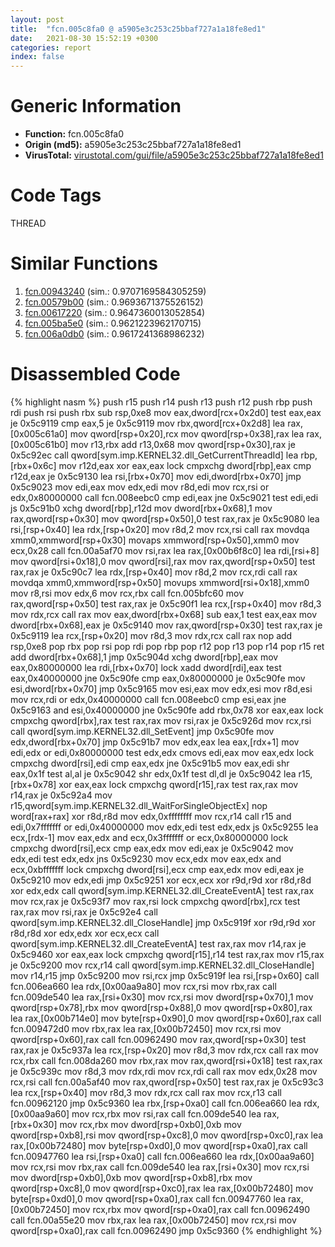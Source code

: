 ```yaml
---
layout: post
title:  "fcn.005c8fa0 @ a5905e3c253c25bbaf727a1a18fe8ed1"
date:   2021-08-30 15:52:19 +0300
categories: report
index: false
---
```


# Generic Information
- **Function:** fcn.005c8fa0
- **Origin (md5):** a5905e3c253c25bbaf727a1a18fe8ed1
- **VirusTotal:** [virustotal.com/gui/file/a5905e3c253c25bbaf727a1a18fe8ed1][virustotal_ref]

# Code Tags
<span class="tag" id="THREAD">THREAD</span>


# Similar Functions

1. [fcn.00943240][similar_1_ref] (sim.: 0.9707169584305259)
2. [fcn.00579b00][similar_2_ref] (sim.: 0.9693671375526152)
3. [fcn.00617220][similar_3_ref] (sim.: 0.9647360013052854)
4. [fcn.005ba5e0][similar_4_ref] (sim.: 0.9621223962170715)
5. [fcn.006a0db0][similar_5_ref] (sim.: 0.9617241368986232)


# Disassembled Code

{% highlight nasm %}
push r15
push r14
push r13
push r12
push rbp
push rdi
push rsi
push rbx
sub rsp,0xe8
mov eax,dword[rcx+0x2d0]
test eax,eax
je 0x5c9119
cmp eax,5
je 0x5c9119
mov rbx,qword[rcx+0x2d8]
lea rax,[0x005c61a0]
mov qword[rsp+0x20],rcx
mov qword[rsp+0x38],rax
lea rax,[0x005c61b0]
mov r13,rbx
add r13,0x68
mov qword[rsp+0x30],rax
je 0x5c92ec
call qword[sym.imp.KERNEL32.dll_GetCurrentThreadId]
lea rbp,[rbx+0x6c]
mov r12d,eax
xor eax,eax
lock cmpxchg dword[rbp],eax
cmp r12d,eax
je 0x5c9130
lea rsi,[rbx+0x70]
mov edi,dword[rbx+0x70]
jmp 0x5c9023
mov edi,eax
mov edx,edi
mov r8d,edi
mov rcx,rsi
or edx,0x80000000
call fcn.008eebc0
cmp edi,eax
jne 0x5c9021
test edi,edi
js 0x5c91b0
xchg dword[rbp],r12d
mov dword[rbx+0x68],1
mov rax,qword[rsp+0x30]
mov qword[rsp+0x50],0
test rax,rax
je 0x5c9080
lea rsi,[rsp+0x40]
lea rdx,[rsp+0x20]
mov r8d,2
mov rcx,rsi
call rax
movdqa xmm0,xmmword[rsp+0x30]
movaps xmmword[rsp+0x50],xmm0
mov ecx,0x28
call fcn.00a5af70
mov rsi,rax
lea rax,[0x00b6f8c0]
lea rdi,[rsi+8]
mov qword[rsi+0x18],0
mov qword[rsi],rax
mov rax,qword[rsp+0x50]
test rax,rax
je 0x5c90c7
lea rdx,[rsp+0x40]
mov r8d,2
mov rcx,rdi
call rax
movdqa xmm0,xmmword[rsp+0x50]
movups xmmword[rsi+0x18],xmm0
mov r8,rsi
mov edx,6
mov rcx,rbx
call fcn.005bfc60
mov rax,qword[rsp+0x50]
test rax,rax
je 0x5c90f1
lea rcx,[rsp+0x40]
mov r8d,3
mov rdx,rcx
call rax
mov eax,dword[rbx+0x68]
sub eax,1
test eax,eax
mov dword[rbx+0x68],eax
je 0x5c9140
mov rax,qword[rsp+0x30]
test rax,rax
je 0x5c9119
lea rcx,[rsp+0x20]
mov r8d,3
mov rdx,rcx
call rax
nop
add rsp,0xe8
pop rbx
pop rsi
pop rdi
pop rbp
pop r12
pop r13
pop r14
pop r15
ret
add dword[rbx+0x68],1
jmp 0x5c904d
xchg dword[rbp],eax
mov eax,0x80000000
lea rdi,[rbx+0x70]
lock xadd dword[rdi],eax
test eax,0x40000000
jne 0x5c90fe
cmp eax,0x80000000
je 0x5c90fe
mov esi,dword[rbx+0x70]
jmp 0x5c9165
mov esi,eax
mov edx,esi
mov r8d,esi
mov rcx,rdi
or edx,0x40000000
call fcn.008eebc0
cmp esi,eax
jne 0x5c9163
and esi,0x40000000
jne 0x5c90fe
add rbx,0x78
xor eax,eax
lock cmpxchg qword[rbx],rax
test rax,rax
mov rsi,rax
je 0x5c926d
mov rcx,rsi
call qword[sym.imp.KERNEL32.dll_SetEvent]
jmp 0x5c90fe
mov edx,dword[rbx+0x70]
jmp 0x5c91b7
mov edx,eax
lea eax,[rdx+1]
mov edi,edx
or edi,0x80000000
test edx,edx
cmovs edi,eax
mov eax,edx
lock cmpxchg dword[rsi],edi
cmp eax,edx
jne 0x5c91b5
mov eax,edi
shr eax,0x1f
test al,al
je 0x5c9042
shr edx,0x1f
test dl,dl
je 0x5c9042
lea r15,[rbx+0x78]
xor eax,eax
lock cmpxchg qword[r15],rax
test rax,rax
mov r14,rax
je 0x5c92a4
mov r15,qword[sym.imp.KERNEL32.dll_WaitForSingleObjectEx]
nop word[rax+rax]
xor r8d,r8d
mov edx,0xffffffff
mov rcx,r14
call r15
and edi,0x7fffffff
or edi,0x40000000
mov edx,edi
test edx,edx
js 0x5c9255
lea ecx,[rdx-1]
mov eax,edx
and ecx,0x3fffffff
or ecx,0x80000000
lock cmpxchg dword[rsi],ecx
cmp eax,edx
mov edi,eax
je 0x5c9042
mov edx,edi
test edx,edx
jns 0x5c9230
mov ecx,edx
mov eax,edx
and ecx,0xbfffffff
lock cmpxchg dword[rsi],ecx
cmp eax,edx
mov edi,eax
je 0x5c9210
mov edx,edi
jmp 0x5c9251
xor ecx,ecx
xor r9d,r9d
xor r8d,r8d
xor edx,edx
call qword[sym.imp.KERNEL32.dll_CreateEventA]
test rax,rax
mov rcx,rax
je 0x5c93f7
mov rax,rsi
lock cmpxchg qword[rbx],rcx
test rax,rax
mov rsi,rax
je 0x5c92e4
call qword[sym.imp.KERNEL32.dll_CloseHandle]
jmp 0x5c919f
xor r9d,r9d
xor r8d,r8d
xor edx,edx
xor ecx,ecx
call qword[sym.imp.KERNEL32.dll_CreateEventA]
test rax,rax
mov r14,rax
je 0x5c9460
xor eax,eax
lock cmpxchg qword[r15],r14
test rax,rax
mov r15,rax
je 0x5c9200
mov rcx,r14
call qword[sym.imp.KERNEL32.dll_CloseHandle]
mov r14,r15
jmp 0x5c9200
mov rsi,rcx
jmp 0x5c919f
lea rsi,[rsp+0x60]
call fcn.006ea660
lea rdx,[0x00aa9a80]
mov rcx,rsi
mov rbx,rax
call fcn.009de540
lea rax,[rsi+0x30]
mov rcx,rsi
mov dword[rsp+0x70],1
mov qword[rsp+0x78],rbx
mov qword[rsp+0x88],0
mov qword[rsp+0x80],rax
lea rax,[0x00b714e0]
mov byte[rsp+0x90],0
mov qword[rsp+0x60],rax
call fcn.009472d0
mov rbx,rax
lea rax,[0x00b72450]
mov rcx,rsi
mov qword[rsp+0x60],rax
call fcn.00962490
mov rax,qword[rsp+0x30]
test rax,rax
je 0x5c937a
lea rcx,[rsp+0x20]
mov r8d,3
mov rdx,rcx
call rax
mov rcx,rbx
call fcn.008da260
mov rbx,rax
mov rax,qword[rsi+0x18]
test rax,rax
je 0x5c939c
mov r8d,3
mov rdx,rdi
mov rcx,rdi
call rax
mov edx,0x28
mov rcx,rsi
call fcn.00a5af40
mov rax,qword[rsp+0x50]
test rax,rax
je 0x5c93c3
lea rcx,[rsp+0x40]
mov r8d,3
mov rdx,rcx
call rax
mov rcx,r13
call fcn.00962120
jmp 0x5c9360
lea rbx,[rsp+0xa0]
call fcn.006ea660
lea rdx,[0x00aa9a60]
mov rcx,rbx
mov rsi,rax
call fcn.009de540
lea rax,[rbx+0x30]
mov rcx,rbx
mov dword[rsp+0xb0],0xb
mov qword[rsp+0xb8],rsi
mov qword[rsp+0xc8],0
mov qword[rsp+0xc0],rax
lea rax,[0x00b72480]
mov byte[rsp+0xd0],0
mov qword[rsp+0xa0],rax
call fcn.00947760
lea rsi,[rsp+0xa0]
call fcn.006ea660
lea rdx,[0x00aa9a60]
mov rcx,rsi
mov rbx,rax
call fcn.009de540
lea rax,[rsi+0x30]
mov rcx,rsi
mov dword[rsp+0xb0],0xb
mov qword[rsp+0xb8],rbx
mov qword[rsp+0xc8],0
mov qword[rsp+0xc0],rax
lea rax,[0x00b72480]
mov byte[rsp+0xd0],0
mov qword[rsp+0xa0],rax
call fcn.00947760
lea rax,[0x00b72450]
mov rcx,rbx
mov qword[rsp+0xa0],rax
call fcn.00962490
call fcn.00a55e20
mov rbx,rax
lea rax,[0x00b72450]
mov rcx,rsi
mov qword[rsp+0xa0],rax
call fcn.00962490
jmp 0x5c9360
{% endhighlight %}


[similar_1_ref]: /report/fcn.00943240@a5905e3c253c25bbaf727a1a18fe8ed1
[similar_2_ref]: /report/fcn.00579b00@a5905e3c253c25bbaf727a1a18fe8ed1
[similar_3_ref]: /report/fcn.00617220@a5905e3c253c25bbaf727a1a18fe8ed1
[similar_4_ref]: /report/fcn.005ba5e0@a5905e3c253c25bbaf727a1a18fe8ed1
[similar_5_ref]: /report/fcn.006a0db0@a5905e3c253c25bbaf727a1a18fe8ed1
[virustotal_ref]: https://www.virustotal.com/gui/file/a5905e3c253c25bbaf727a1a18fe8ed1